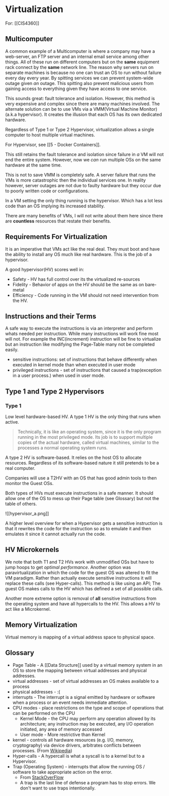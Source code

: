 # Virtualization
For: [[CIS4360]]
## Multicomputer
A common example of a Multicomputer is where a company may have a web-server, an FTP server and an internal email service among other things. All of these run on different computers but on the **same** equipment rack connect by the **same** network line. The reason why servers run on separate machines is because no one can trust an OS to run without failure every day every year. By spitting services we can prevent system-wide outage given *an* outage.  This spitting also prevent malicious users from gaining access to everything given they have access to one service. 

This sounds great: fault tolerance and isolation. However, this method is very expensive and complex since there are many machines involved. The alternate solution can be to use VMs via a VMM(Virtual Machine Monitor)(a.k.a hypervisor). It creates the illusion that each OS has its own dedicated hardware. 

Regardless of Type 1 or Type 2 Hypervisor, virtualization allows a single computer to host multiple virtual machines. 

For Hypervisor, see [[5 - Docker Containers]].

This still retains the fault tolerance and isolation since failure in *a* VM will not end the entire system. However, now we *can* run multiple OSs on the same hardware at the same time. 

This is not to save VMM is completely safe. A server failure that runs the VMs is more catastrophic then the individual services one. In reality however, server outages are not due to faulty hardware but they occur due to poorly written code or configurations. 

In a VM setting the only thing running is the hypervisor. Which has a lot less code than an OS implying its increased stability. 

There are many benefits of VMs, I will not write about them here since there are **countless** resources that restate their benefits.  

## Requirements For Virtualization
It is an imperative that VMs act like the real deal. They must boot and have the ability to install any OS much like real hardware. This is the job of a hypervisor.

A good hypervisor(HV) scores well in: 
+ Safety - HV has full control over its the virtualized re-sources
+ Fidelity -  Behavior of apps on the HV should be the same as on bare-metal
+ Efficiency - Code running in the VM should not need intervention from the HV. 

## Instructions and their Terms
A safe way to execute the instructions is via an interpreter and perform whats needed per instruction. While many instructions will work fine most will not. For example the INC(increment) instruction will be fine to virtualize but an instruction like modifying the Page-Table many not be completed easily.    

- sensitive instructions: set of instructions that behave differently when executed in kernel mode than when executed in user mode
- privileged instructions - set of instructions that caused a trap(exception in a user process.) when used in user mode. 
## Type 1 and Type 2 Hypervisors
### Type 1
Low level hardware-based HV. A type 1 HV is the only thing that runs when active. 
> Technically, it is like an operating system, since it is the only program running in the most privileged mode. Its job is to support multiple copies of the actual hardware, called virtual machines, similar to the processes a normal operating system runs.

A type 2 HV is software-based. It relies on the host OS to allocate resources. Regardless of its software-based nature it still pretends to be a real computer. 

Companies will use a T2HV with an OS that has good admin tools to then monitor the Guest OSs.  

Both types of HVs must execute instructions in a safe manner. It should allow one of the OS to mess up their Page table (see Glossary) but not the table of others. 

![[hypervisor_a.png]]

A higher level overview for when a Hypervisor gets a sensitive instruction is that it rewrites the code for the instruction so as to emulate it and then emulates it since it cannot actually run the code.

## HV Microkernels 
We note that both T1 and T2 HVs work with unmodified OSs but have to jump hoops to get *optimal performance*. Another option was paravirtualization in which the code for the guest OS was altered to fit the VM paradigm. Rather than actually execute sensitive instructions it will replace these calls (see Hyper-calls). This method is like using an API; The guest OS makes calls to the HV which has defined a set of all possible calls.

Another more extreme option is removal of **all** sensitive instructions from the operating system and have all hypercalls to the HV. This allows a HV to act like a Microkernel. 

## Memory Virtualization
Virtual memory is mapping of a virtual address space to physical space.  

## Glossary
+ Page Table - A [[Data Structure]] used by a virtual memory system in an OS to store the mapping between virtual addresses and physical addresses.
+ virtual addresses - set of virtual addresses an OS makes available to a process
+ physical addresses - :(
+ interrupts -  The interrupt is a signal emitted by hardware or software when a process or an event needs immediate attention.
+ CPU modes - place restrictions on the type and scope of operations that can be performed on the CPU
	+ Kernel Mode - the CPU may perform any operation allowed by its architecture; any instruction may be executed, any I/O operation initiated, any area of memory accessed
	+ User mode - More restrictive than Kernel
+ kernel - controls all hardware resources (e.g. I/O, memory, cryptography) via device drivers, arbitrates conflicts between processes. (From [Wikipedia](https://en.wikipedia.org/wiki/Kernel_(operating_system)))
+ Hyper-calls - A hypercall is what a syscall is to a kernel but to a Hypervisor. 
+ Trap (Operating System) - interrupts that allow the running OS / software to take appropriate action on the error. 
	+ From [StackOverFlow](https://stackoverflow.com/questions/7871589/what-are-traps)
	+ A trap is the last line of defense a program has to stop errors. We don't want to use traps intentionally. 